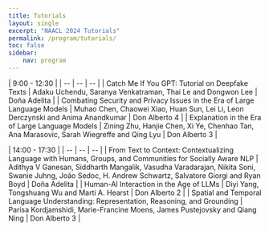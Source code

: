 ```yaml
---
title: Tutorials
layout: single
excerpt: "NAACL 2024 Tutorials"
permalink: /program/tutorials/
toc: false
sidebar: 
    nav: program
---
```


<style>
table th:first-of-type {
    width: 80%;
}
table th:nth-of-type(2) {
    width: 20%;
}
</style>

<!-- The accepted NAACL 2024 tutorials are listed below. We will add more details such as the dates and links to the tutorial websites later.

* **Combating Security and Privacy Issues in the Era of Large Language Models**. Muhao Chen, Chaowei Xiao, Huan Sun, Lei Li, Leon Derczynski and Anima Anandkumar.
* **Human-AI Interaction in the Age of LLMs**. Diyi Yang, Tongshuang Wu and Marti A. Hearst.
* **Explanation in the Era of Large Language Models**. Zining Zhu, Hanjie Chen, Xi Ye, Chenhao Tan, Ana Marasovic, Sarah Wiegreffe and Qing Lyu.
* **Catch Me If You GPT: Tutorial on Deepfake Texts**. Adaku Uchendu, Saranya Venkatraman, Thai Le and Dongwon Lee.
* **From Text to Context: Contextualizing Language with Humans, Groups, and Communities for Socially Aware NLP**. Adithya Ganesan, Siddharth Mangalik, Vasudha Varadarajan, Nikita Soni, Swanie Juhng, João Sedoc, Andrew Schwartz, Salvatore Giorgi and Ryan Boyd.
* **Spatial and Temporal Language Understanding: Representation, Reasoning, and Grounding**. Parisa Kordjamshidi, Marie-Francine Moens, James Pustejovsky and Qiang Ning.  -->


<!-- | <span>June 18, 2024</span> | -->
<!-- | -- | -- | -->
<!-- | [Student Research Workshop](https://naacl2024-srw.github.io/) | TBD | -->

| <span>9:00 - 12:30</span> |
| -- | -- | -- |
| Catch Me If You GPT: Tutorial on Deepfake Texts | Adaku Uchendu, Saranya Venkatraman, Thai Le and Dongwon Lee | Doña Adelita | 
| Combating Security and Privacy Issues in the Era of Large Language Models | Muhao Chen, Chaowei Xiao, Huan Sun, Lei Li, Leon Derczynski and Anima Anandkumar | Don Alberto 4 |
| Explanation in the Era of Large Language Models | Zining Zhu, Hanjie Chen, Xi Ye, Chenhao Tan, Ana Marasovic, Sarah Wiegreffe and Qing Lyu | Don Alberto 3 |
<!-- | [VarDial 2024: 11th Workshop on NLP for Similar Languages, Varieties and Dialects](https://sites.google.com/view/vardial-2024) | Genaro | -->
<!-- | [Data Science with Human-in-the-Loop: Language Advances](https://www.dashworkshops.org/) | Julian | -->
<!-- | [21st SIGMORPHON Workshop on Computational Research in Phonetics, Phonology, and Morphology](https://sigmorphon.github.io/workshops/2024/)  | Socorro  | -->

| <span>14:00 - 17:30</span> |
| -- | -- | -- |
| From Text to Context: Contextualizing Language with Humans, Groups, and Communities for Socially Aware NLP | Adithya V Ganesan, Siddharth Mangalik, Vasudha Varadarajan, Nikita Soni, Swanie Juhng, João Sedoc, H. Andrew Schwartz, Salvatore Giorgi and Ryan Boyd | Doña Adelita | 
| Human-AI Interaction in the Age of LLMs | Diyi Yang, Tongshuang Wu and Marti A. Hearst | Don Alberto 2 |
| Spatial and Temporal Language Understanding: Representation, Reasoning, and Grounding | Parisa Kordjamshidi, Marie-Francine Moens, James Pustejovsky and Qiang Ning | Don Alberto 3 |

<!-- | <span>June 21, 2024</span> | -->
<!-- | -- | -- | -->
<!-- [Clinical NLP Workshop](https://clinical-nlp.github.io/2024/) | Alberto 2 | -->
<!-- [6th Workshop on NLP and Computational Social Science](https://sites.google.com/site/nlpandcss/) | Alberto 3 | -->
<!-- [TrustNLP: Fourth Workshop on Trustworthy Natural Language Processing](https://trustnlpworkshop.github.io) | Alberto 4 | -->
<!-- [44th Workshop on Figurative Language Processing](http://sites.google.com/view/figlang2024) | Genaro | -->
<!-- [HCI+NLP: 3rd Workshop on Bridging Human-Computer Interaction and Natural Language Processing](https://sites.google.com/view/hciandnlp/home) | Julian | -->
<!-- [4th Workshop on NLP for Indigenous Languages of the Americas (AmericasNLP)](https://turing.iimas.unam.mx/americasnlp/) | Socorro | -->

<!-- | <span>June 20--21, 2024</span> | -->
<!-- | -- | -- | -->
<!-- [*SEM 2024: The 13th Joint Conference on Lexical and Computational Semantics](https://sites.google.com/view/starsem2024) | Adaleta  | -->
<!-- [SemEval-2024](https://semeval.github.io/SemEval2024/) | Alberto 1 | -->
